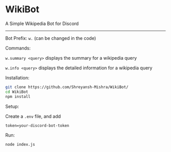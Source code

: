 # WikiBot
A Simple Wikipedia Bot for Discord

-------------------------------------

Bot Prefix: ``w.`` (can be changed in the code)

Commands:

``w.summary <query>`` displays the summary for a wikipedia query

``w.info <query>`` displays the detailed information for a wikipedia query


Installation:

```bash
git clone https://github.com/Shreyansh-Mishra/WikiBot/
cd WikiBot
npm install
```

Setup:

Create a ``.env`` file, and add
```env
token=your-discord-bot-token
```

Run:
```bash
node index.js
```
